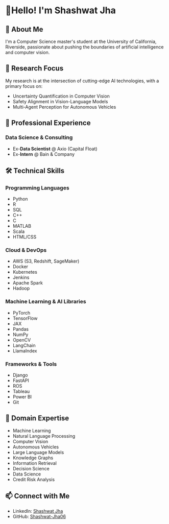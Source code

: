 # 👋Hello! I'm Shashwat Jha 

## 🚀 About Me

I'm a Computer Science master's student at the University of California, Riverside, passionate about pushing the boundaries of artificial intelligence and computer vision.

## 🔬 Research Focus

My research is at the intersection of cutting-edge AI technologies, with a primary focus on:
- Uncertainty Quantification in Computer Vision
- Safety Alignment in Vision-Language Models
- Multi-Agent Perception for Autonomous Vehicles

## 💼 Professional Experience

### Data Science & Consulting
- Ex-**Data Scientist** @ Axio (Capital Float)
- Ex-**Intern** @ Bain & Company

## 🛠️ Technical Skills

### Programming Languages
- Python
- R
- SQL
- C++
- C
- MATLAB
- Scala
- HTML/CSS

### Cloud & DevOps
- AWS (S3, Redshift, SageMaker)
- Docker
- Kubernetes
- Jenkins
- Apache Spark
- Hadoop

### Machine Learning & AI Libraries
- PyTorch
- TensorFlow
- JAX
- Pandas
- NumPy
- OpenCV
- LangChain
- LlamaIndex

### Frameworks & Tools
- Django
- FastAPI
- ROS
- Tableau
- Power BI
- Git

## 🧠 Domain Expertise
- Machine Learning
- Natural Language Processing
- Computer Vision
- Autonomous Vehicles
- Large Language Models
- Knowledge Graphs
- Information Retrieval
- Decision Science
- Data Science
- Credit Risk Analysis

## 📫 Connect with Me
- LinkedIn: [Shashwat Jha](https://www.linkedin.com/in/shashjha/)
- GitHub: [Shashwat-Jha06](https://github.com/Shashwat-Jha06)

